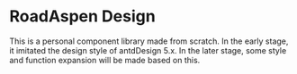 # RoadAspen Design

This is a personal component library made from scratch. In the early stage, it imitated the design style of antdDesign 5.x. In the later stage, some style and function expansion will be made based on this.
